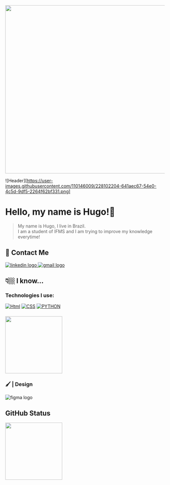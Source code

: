 <div align="center">
 <img src="https://user-images.githubusercontent.com/110146009/228102204-641aec67-54e0-4c5d-9df5-2264f62bf331.png" width="530px" >
</div>

![Header][https://user-images.githubusercontent.com/110146009/228102204-641aec67-54e0-4c5d-9df5-2264f62bf331.png]
##
<h1 align="left">Hello, my name is Hugo!👾</h1>

 > My name is Hugo, I live in Brazil.<br>I am a student of IFMS and I am trying to improve my knowledge everytime!

<h2 align="left">📨  Contact Me</h2>
<a href="https://www.linkedin.com/in/hugo-rodrigues00001" target="_blank">
 <img src="https://img.shields.io/badge/LinkedIn-0077B5?style=for-the-badge&logo=linkedin&logoColor=white"  alt="linkedin logo"  />
</a>
<a href="hugo.lima2@estudante.ifms.edu.br" target="_blank">
 <img src="https://img.shields.io/badge/Gmail-D14836?style=for-the-badge&logo=gmail&logoColor=white" alt="gmail logo"  />
</a>
</div>

###
<h2 align="left">👇🏼 I know...</h2>

### Technologies I use:
 [![Html](https://img.shields.io/badge/HTML5-E34F26?style=for-the-badge&logo=html5&logoColor=white)]()
 [![CSS](https://img.shields.io/badge/CSS3-1572B6?style=for-the-badge&logo=css3&logoColor=white)]()
 [![PYTHON](https://img.shields.io/badge/Python-3776AB?style=for-the-badge&logo=python&logoColor=white)]()

###
<img height="180em" src="https://github-readme-stats.vercel.app/api/top-langs/?username=Hugodelima&layout=compact&langs_count=7&theme=dracula"/>
</div>
<h3>🖌️ | Design</h3>
<div align="left">
      <img src="https://img.shields.io/badge/Figma-F24E1E?style=for-the-badge&logo=figma&logoColor=white"  alt="figma logo"  />
</div>

<h2 align="left">  GitHub Status</h2>
 <img height="180em" src="https://github-readme-stats.vercel.app/api?username=Hugodelima&show_icons=true&theme=dracula&include_all_commits=true&count_private=true"/>


